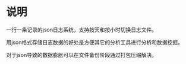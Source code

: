 说明
====

一行一条记录的json日志系统，支持按天和按小时切换日志文件。

用json格式存储日志数据的好处是方便其它的分析工具进行分析和数据挖掘。

对于json导致的数据膨胀可以在文件备份阶段通过打包压缩解决。